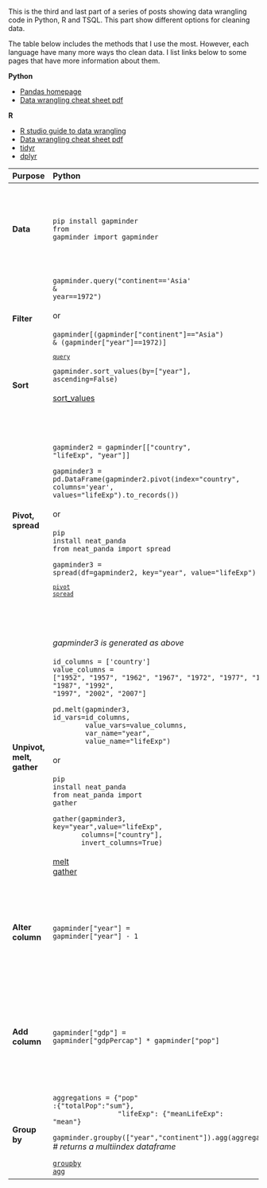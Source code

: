 <!--
.. title: Python, R and TSQL comparison - Cleaning data
.. slug: python-r-tsql-comparison-cleaning-data
.. date: 2019-04-19 06:00:00 UTC
.. tags: Python, R, TSQL, tidyverse, pandas
.. category: 
.. link: 
.. description: 
.. type: text
.. updated: 2019-05-02 08:10:00 UTC
-->

This is the third and last part of a series of posts showing data wrangling code in Python, R and TSQL. This part show different options for cleaning data.
<!-- TEASER_END -->
The table below includes the methods that I use the most. However, each language have many more ways tho clean data. I list links below to some pages that have more information about them.

**Python**

* [Pandas homepage](https://pandas.pydata.org/)
* [Data wrangling cheat sheet pdf](https://pandas.pydata.org/Pandas_Cheat_Sheet.pdf)

**R**

* [R studio guide to data wrangling](https://www.rstudio.com/resources/webinars/data-wrangling-with-r-and-rstudio/)
* [Data wrangling cheat sheet pdf](https://www.rstudio.com/wp-content/uploads/2015/02/data-wrangling-cheatsheet.pdf)
* [tidyr](https://tidyr.tidyverse.org/)
* [dplyr](https://dplyr.tidyverse.org/)
      
| Purpose                   | **Python**                                                                                                                                                                                                                                                                                                                                                                                                                                                                                                                                                                                                                                                                                                                                                                                                                                                                                                     | **R**                                                                                                                                                                                                                                                                                                                                                    | **TSQL**                                                                                                                                                                                                                                                                                                                                                                                                                                                                                                                                                                                                              |
| :------------------------ | :------------------------------------------------------------------------------------------------------------------------------------------------------------------------------------------------------------------------------------------------------------------------------------------------------------------------------------------------------------------------------------------------------------------------------------------------------------------------------------------------------------------------------------------------------------------------------------------------------------------------------------------------------------------------------------------------------------------------------------------------------------------------------------------------------------------------------------------------------------------------------------------------------------- | :------------------------------------------------------------------------------------------------------------------------------------------------------------------------------------------------------------------------------------------------------------------------------------------------------------------------------------------------------- | :-------------------------------------------------------------------------------------------------------------------------------------------------------------------------------------------------------------------------------------------------------------------------------------------------------------------------------------------------------------------------------------------------------------------------------------------------------------------------------------------------------------------------------------------------------------------------------------------------------------------- |
| **Data**                  | <code>pip install gapminder<br>from gapminder import gapminder</code>                                                                                                                                                                                                                                                                                                                                                                                                                                                                                                                                                                                                                                                                                                                                                                                                                                          | <code>install.packages("gapminder")<br>library(gapminder)</code>                                                                                                                                                                                                                                                                                         | *the gapminder dataset is inserted into a<br>table called gapminder on a local MSSQL server.<br>This is done via the pandas method [to_sql](https://pandas.pydata.org/pandas-docs/stable/reference/api/pandas.DataFrame.to_sql.html)*                                                                                                                                                                                                                                                                                                                                                                                 |
| **Filter**                | <code>gapminder.query("continent=='Asia' & year==1972")</code><br><br>or<br><br><code>gapminder[(gapminder["continent"]=="Asia") & (gapminder["year"]==1972)]<code><br><br>[query](https://pandas.pydata.org/pandas-docs/stable/reference/api/pandas.DataFrame.query.html)                                                                                                                                                                                                                                                                                                                                                                                                                                                                                                                                                                                                                                     | <code>gapminder %>%<br>&nbsp;&nbsp;filter(continent=="Asia", year==1972))</code><br><br>[filter](https://dplyr.tidyverse.org/reference/filter.html)                                                                                                                                                                                                      | <code>SELECT * FROM gapminder <br>WHERE continent='Asia'<br>AND year=1972<code>                                                                                                                                                                                                                                                                                                                                                                                                                                                                                                                                       |
| **Sort**                  | <code>gapminder.sort_values(by=["year"], ascending=False)</code><br><br>[sort_values](https://pandas.pydata.org/pandas-docs/stable/reference/api/pandas.DataFrame.sort_values.html)                                                                                                                                                                                                                                                                                                                                                                                                                                                                                                                                                                                                                                                                                                                            | <code>gapminder %>%<br>&nbsp;&nbsp;arrange(desc(year))</code><br><br>[arrange](https://dplyr.tidyverse.org/reference/arrange.html)                                                                                                                                                                                                                       | <code>SELECT * FROM gapminder<br>ORDER BY year DESC</code>                                                                                                                                                                                                                                                                                                                                                                                                                                                                                                                                                            |
| **Pivot, spread**         | <code>gapminder2 = gapminder[["country", "lifeExp", "year"]]<br><br>gapminder3 = pd.DataFrame(gapminder2.pivot(index="country", columns='year',<br>values="lifeExp").to_records())</code><br><br>or<br><br><code>pip install neat_panda<br>from neat_panda import spread<br><br>gapminder3 = spread(df=gapminder2, key="year", value="lifeExp")<code><br><br>[pivot](https://pandas.pydata.org/pandas-docs/stable/reference/api/pandas.DataFrame.pivot.html)<br>[spread](https://github.com/htp84/neat_panda)                                                                                                                                                                                                                                                                                                                                                                                                  | <code>gapminder3 <- gapminder %>%<br>&nbsp;&nbsp;select(country, lifeExp, year) %>%<br>&nbsp;&nbsp;spread(key=year, value=lifeExp)<code><br><br>[spread](https://tidyr.tidyverse.org/reference/spread.html)                                                                                                                                              | <code>SELECT country, [1952], [1957], [1962], [1967], [1972], [1977], [1982], [1987], [1992], [1997], [2002], [2007] FROM (<br>SELECT country, lifeExp, year FROM gapminder) AS gap<br>PIVOT<br>(<br>sum(lifeExp)<br>FOR year in ([1952], [1957], [1962], [1967],<br>&nbsp;&nbsp;&nbsp;&nbsp;&nbsp;&nbsp;&nbsp;&nbsp;&nbsp;&nbsp;&nbsp;&nbsp;&nbsp;[1972], [1977], [1982], [1987],<br>&nbsp;&nbsp;&nbsp;&nbsp;&nbsp;&nbsp;&nbsp;&nbsp;&nbsp;&nbsp;&nbsp;&nbsp;&nbsp;[1992], [1997], [2002], [2007])<br>) AS pvt<code><br><br>[PIVOT](https://docs.microsoft.com/en-us/sql/t-sql/queries/from-using-pivot-and-unpivot) |
| **Unpivot, melt, gather** | *gapminder3 is generated as above*<br><br><code>id_columns = ['country']<br>value_columns = ["1952", "1957", "1962", "1967", "1972", "1977", "1982", "1987", "1992", "1997", "2002", "2007"]<br><br>pd.melt(gapminder3, id_vars=id_columns,<br>&nbsp;&nbsp;&nbsp;&nbsp;&nbsp;&nbsp;&nbsp;&nbsp;value_vars=value_columns,<br>&nbsp;&nbsp;&nbsp;&nbsp;&nbsp;&nbsp;&nbsp;&nbsp;var_name="year",<br>&nbsp;&nbsp;&nbsp;&nbsp;&nbsp;&nbsp;&nbsp;&nbsp;value_name="lifeExp")&nbsp;</code><br><br>or<br><br><code>pip install neat_panda<br>from neat_panda import gather<br><br>gather(gapminder3, key="year",value="lifeExp",<br>&nbsp;&nbsp;&nbsp;&nbsp;&nbsp;&nbsp;&nbsp;columns=["country"],<br>&nbsp;&nbsp;&nbsp;&nbsp;&nbsp;&nbsp;&nbsp;invert_columns=True)</code><br><br>[melt](https://pandas.pydata.org/pandas-docs/stable/reference/api/pandas.melt.html)<br>[gather](https://github.com/htp84/neat_panda) | *gapminder3 is generated as above*<br><br><code>value_columns <- c("1952", "1957", "1962", "1967","1972", "1977","1982", "1987", "1992", "1997", "2002", "2007")<br>gather(gapminder3, value_columns, key="year",<br>&nbsp;&nbsp;&nbsp;&nbsp;&nbsp;&nbsp;&nbsp;value="lifeExp")<code><br><br>[gather](https://tidyr.tidyverse.org/reference/gather.html) | *the table gapminder_pvt is generated via the PIVOT above*<br><br><code>SELECT country, [year], lifeExp<br>FROM (<br>SELECT country, [1952], [1957], [1962], [1967], [1972], [1977],<br>[1982], [1987], [1992], [1997], [2002], [2007]<br>FROM gapminder_pvt) AS gap<br>UNPIVOT<br>(lifeExp FOR [year] IN ([1952], [1957], [1962], [1967], [1972], [1977],<br>[1982], [1987], [1992], [1997], [2002], [2007])<br>) AS unpvt<code><br><br>[UNPIVOT](https://docs.microsoft.com/en-us/sql/t-sql/queries/from-using-pivot-and-unpivot)                                                                                   |
| **Alter column**          | <code>gapminder["year"] = gapminder["year"] - 1<code>                                                                                                                                                                                                                                                                                                                                                                                                                                                                                                                                                                                                                                                                                                                                                                                                                                                          | <code>gapminder <- mutate(year = year - 1) <code><br><br>[mutate](https://dplyr.tidyverse.org/reference/mutate.html)                                                                                                                                                                                                                                     | <code>SELECT country, continent, year - 1 AS year,<br>lifeExp, pop, gdpPercap FROM gapminder</code><br><br>*this do not alter the original table,<br>it only changes the returned output*                                                                                                                                                                                                                                                                                                                                                                                                                             |
| **Add column**            | <code>gapminder["gdp"] = gapminder["gdpPercap"] * gapminder["pop"]<code>                                                                                                                                                                                                                                                                                                                                                                                                                                                                                                                                                                                                                                                                                                                                                                                                                                       | <code>gapminder <- mutate(gdp = gdpPercap * pop)<code>                                                                                                                                                                                                                                                                                                   | <code>SELECT country, continent, year, lifeExp, pop, gdpPercap, pop * gdpPercap AS gdp<br>FROM gapminder</code><br><br>*this do not alter the original table,<br>it only changes the returned output*                                                                                                                                                                                                                                                                                                                                                                                                                 |
| **Group by**              | <code>aggregations = \{"pop" :\{"totalPop":"sum"\},<br>&nbsp;&nbsp;&nbsp;&nbsp;&nbsp;&nbsp;&nbsp;&nbsp;&nbsp;&nbsp;&nbsp;&nbsp;&nbsp;&nbsp;&nbsp;&nbsp;"lifeExp": \{"meanLifeExp": "mean"\}<br><br>gapminder.groupby(["year","continent"]).agg(aggregations)<br></code>*# returns a multiindex dataframe*<code><br><br>[groupby](https://pandas.pydata.org/pandas-docs/stable/reference/api/pandas.DataFrame.groupby.html)<br>[agg](https://pandas.pydata.org/pandas-docs/stable/reference/api/pandas.DataFrame.agg.html)                                                                                                                                                                                                                                                                                                                                                                                      | <code>gapminder %>% <br>&nbsp;&nbsp;group_by(year, continent) %>% <br>&nbsp;&nbsp;summarise(totalPop = sum(as.numeric(pop)),<br>&nbsp;&nbsp;&nbsp;&nbsp;meanLifeExp = mean(lifeExp))<code><br><br>[group_by](https://dplyr.tidyverse.org/reference/group_by.html)<br>[summarise](https://dplyr.tidyverse.org/reference/summarise.html)                   | <code>SELECT continent, year, sum(pop) AS totalPop, avg(lifeExp) AS meanLifeExp<br>FROM gapminder<br>GROUP BY continent, year</code>                                                                                                                                                                                                                                                                                                                                                                                                                                                                                  |
